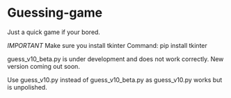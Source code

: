 # Guessing-game
Just a quick game if your bored.

*IMPORTANT* Make sure you install tkinter
Command: pip install tkinter

guess_v10_beta.py is under development and 
does not work correctly.
New version coming out soon.

Use guess_v10.py instead of guess_v10_beta.py as guess_v10.py works but is unpolished.
